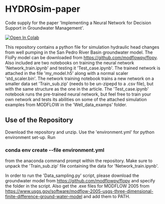 # HYDROsim-paper

Code supply for the paper 'Implementing a Neural Network for Decision Support in Groundwater Management'.


[![Open In Colab](https://colab.research.google.com/assets/colab-badge.svg)](https://github.com/MathiasBusk/HYDROsim-paper/blob/main/Network_train.ipynb)


This repository contains a python file for simulation hydraulic head changes from well pumping in the San Pedro River Basin groundwater model. The FloPy model can be downloaded from https://github.com/modflowpy/flopy. Also included are two notebooks on training the neural network 'Network_train.ipynb' and testing it 'Test_case.ipynb'. The trained network is attached in the file 'my_model.h5' along with a normal scaler 'std_scaler.bin'. The network training notebook trains a new network on a smaller data set 'Train_sub.zip' (needs to be un-zipepd to a .csv file), but with the same structure as the one in the article. The 'Test_case.ipynb' notebook runs the pre-trained neural network, but feel free to train your own network and tests its abilities on some of the attached simulation examples from MODFLOW in the 'Well_data_examps' folder.

## Use of the Repository

Download the repository and unzip. Use the 'environment.yml' for python environment set-up. Run


### conda env create --file environment.yml


from the anaconda command prompt within the repository. Make sure to unpack the 'Train_sub.zip' file containing the data for 'Network_train.ipynb'. 

In order to run the 'Data_sampling.py' script, please download the groundwater model from https://github.com/modflowpy/flopy and specify the folder in the script. Also get the .exe files for MODFLOW 2005 from https://www.usgs.gov/software/modflow-2005-usgs-three-dimensional-finite-difference-ground-water-model and add them to PATH.

